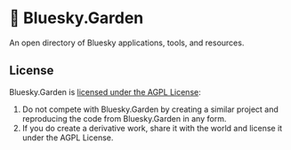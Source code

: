 # 🌱 Bluesky.Garden

An open directory of Bluesky applications, tools, and resources.

## License

Bluesky.Garden is [licensed under the AGPL License](LICENSE): 

1. Do not compete with Bluesky.Garden by creating a similar project and reproducing the code from Bluesky.Garden in any form. 
2. If you do create a derivative work, share it with the world and license it under the AGPL License.

